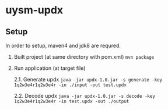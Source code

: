 # uysm-updx
## Setup

In order to setup, maven4 and jdk8 are requred.

 1. Built project (at same directory with pom.xml)
    `mvn package`
 2. Run application (at target file)

    2.1. Generate updx
    `java -jar updx-1.0.jar -s generate -key 1q2w3e4r1q2w3e4r -in ./input -out test.updx`

    2.2. Decode updx
    `java -jar updx-1.0.jar -s decode -key 1q2w3e4r1q2w3e4r -in test.updx -out ./output`

